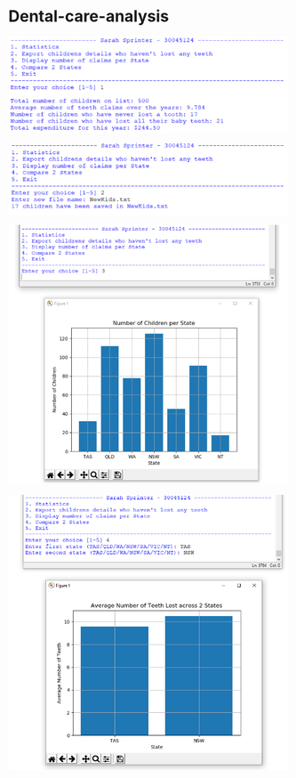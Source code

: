 # Dental-care-analysis

![](images/option1.PNG)

![](images/option2.PNG)

![](images/option3.PNG)

![](images/option4.PNG)
